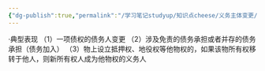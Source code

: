 ```yaml
---
{"dg-publish":true,"permalink":"/学习笔记studyup/知识点cheese/义务主体变更/","dgPassFrontmatter":true,"created":"2024-07-14T09:44:43.160+08:00","updated":"2024-09-11T12:33:30.855+08:00"}
---
```


·典型表现
（1）一项债权的债务人变更
（2）涉及免责的债务承担或者并存的债务承担（债务加入）
（3）物上设立抵押权、地役权等他物权的，如果该物所有权移转于他人，则新所有权人成为他物权的义务人